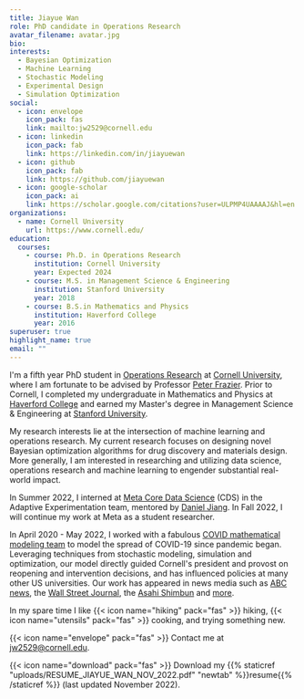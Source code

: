 ```yaml
---
title: Jiayue Wan
role: PhD candidate in Operations Research
avatar_filename: avatar.jpg
bio:
interests:
  - Bayesian Optimization
  - Machine Learning
  - Stochastic Modeling
  - Experimental Design
  - Simulation Optimization
social:
  - icon: envelope
    icon_pack: fas
    link: mailto:jw2529@cornell.edu
  - icon: linkedin
    icon_pack: fab
    link: https://linkedin.com/in/jiayuewan
  - icon: github
    icon_pack: fab
    link: https://github.com/jiayuewan
  - icon: google-scholar
    icon_pack: ai
    link: https://scholar.google.com/citations?user=ULPMP4UAAAAJ&hl=en
organizations:
  - name: Cornell University
    url: https://www.cornell.edu/
education:
  courses:
    - course: Ph.D. in Operations Research
      institution: Cornell University
      year: Expected 2024
    - course: M.S. in Management Science & Engineering
      institution: Stanford University
      year: 2018
    - course: B.S.in Mathematics and Physics
      institution: Haverford College
      year: 2016
superuser: true
highlight_name: true
email: ""
---
```

I'm a fifth year PhD student in [Operations Research](https://www.orie.cornell.edu/orie) at [Cornell University](https://www.cornell.edu), where I am fortunate to be advised by Professor [Peter Frazier](https://people.orie.cornell.edu/pfrazier/). Prior to Cornell, I completed my undergraduate in Mathematics and Physics at [Haverford College](https://www.haverford.edu) and earned my Master's degree in Management Science & Engineering at [Stanford University](https://www.stanford.edu).

My research interests lie at the intersection of machine learning and operations research. My current research focuses on designing novel Bayesian optimization algorithms for drug discovery and materials design. More generally, I am interested in researching and utilizing data science, operations research and machine learning to engender substantial real-world impact.

In Summer 2022, I interned at [Meta Core Data Science](https://research.facebook.com/teams/core-data-science/) (CDS) in the Adaptive Experimentation team, mentored by [Daniel Jiang](https://research.facebook.com/people/jiang-daniel/). In Fall 2022, I will continue my work at Meta as a student researcher.

In April 2020 - May 2022, I worked with a fabulous [COVID mathematical modeling team](https://datasciencecenter.cornell.edu/covid-19-modeling/) to model the spread of COVID-19 since pandemic began. Leveraging techniques from stochastic modeling, simulation and optimization, our model directly guided Cornell's president and provost on reopening and intervention decisions, and has influenced policies at many other US universities. Our work has appeared in news media such as [ABC news](https://abcnews.go.com/GMA/Wellness/video/cornell-university-exclusive-contained-covid-19-73163035), the [Wall Street Journal](https://www.wsj.com/articles/why-cornell-will-reopen-in-the-fall-11593535516), the [Asahi Shimbun](https://www.asahi.com/articles/ASP1R3F85P1NULFA00T.html) and [more](https://datasciencecenter.cornell.edu/cornells-covid-19-modeling-media-coverage/).

In my spare time I like {{< icon name="hiking" pack="fas" >}} hiking, {{< icon name="utensils" pack="fas" >}} cooking, and trying something new.

{{< icon name="envelope" pack="fas" >}} Contact me at [jw2529@cornell.edu](mailto:jw2529@cornell.com).

{{< icon name="download" pack="fas" >}} Download my {{% staticref "uploads/RESUME_JIAYUE_WAN_NOV_2022.pdf" "newtab" %}}resume{{% /staticref %}} (last updated November 2022).
